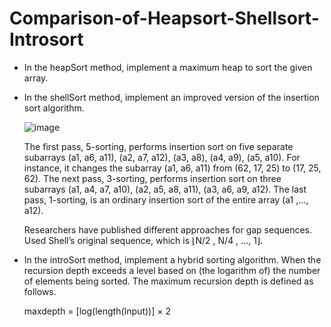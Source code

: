 # Comparison-of-Heapsort-Shellsort-Introsort
* In the heapSort method, implement a maximum heap to sort the given array.

* In the shellSort method, implement an improved version of the insertion sort algorithm.

  ![image](https://github.com/kaans4nli/Comparison-of-Heapsort-Shellsort-Introsort/assets/107371841/6fa16636-4232-4d85-be5e-50f2214aab23)

  The first pass, 5-sorting, performs insertion sort on five separate subarrays (a1, a6, a11), (a2, a7, a12), (a3, a8), (a4, a9), (a5, a10). For instance, it changes the subarray (a1, a6, a11) from (62, 17, 25) to (17, 25, 62). The next pass, 3-sorting, performs insertion sort on three subarrays (a1, a4, a7, a10), (a2, a5, a8, a11), (a3, a6, a9, a12). The last pass, 1-sorting, is an ordinary insertion sort of the entire array (a1 ,..., a12).

  Researchers have published different approaches for gap sequences. Used Shell’s original sequence, which is ⌊N/2 , N/4 , …, 1⌋.

* In the introSort method, implement a hybrid sorting algorithm. When the recursion depth exceeds a level based on (the logarithm of) the number of elements being sorted. The maximum recursion depth is defined as follows.

  maxdepth = [log(length(Input))] × 2
